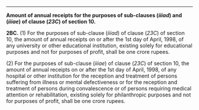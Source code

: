 ****

**Amount of annual receipts for the purposes of sub-clauses (_iiiad_) and (_iiiae_) of clause (_23C_) of section 10.**

**2BC.** (1) For the purposes of sub-clause (_iiiad_) of clause (_23C_) of section 10, the amount of annual receipts on or after the 1st day of April, 1998, of any university or other educational institution, existing solely for educational purposes and not for purposes of profit, shall be one crore rupees.

(2) For the purposes of sub-clause (_iiiae_) of clause (_23C_) of section 10, the amount of annual receipts on or after the 1st day of April, 1998, of any hospital or other institution for the reception and treatment of persons suffering from illness or mental defectiveness or for the reception and treatment of persons during convalescence or of persons requiring medical attention or rehabilitation, existing solely for philanthropic purposes and not for purposes of profit, shall be one crore rupees.